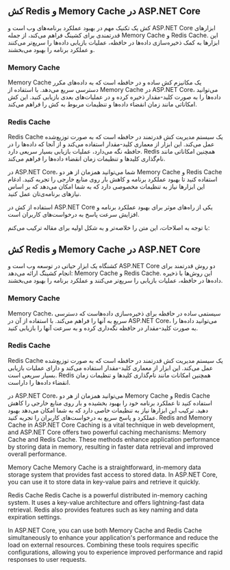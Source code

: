 

## کش Redis و Memory Cache در ASP.NET Core

کش یک تکنیک مهم در بهبود عملکرد برنامه‌های وب است و ASP.NET Core ابزارهای قدرتمندی برای کشینگ فراهم می‌کند، از جمله Memory Cache و Redis Cache. این ابزارها به کمک ذخیره‌سازی داده‌ها در حافظه، عملیات بازیابی داده‌ها را سریع‌تر می‌کنند و عملکرد برنامه را بهبود می‌بخشند.

### Memory Cache

Memory Cache یک مکانیزم کش ساده و در حافظه است که به داده‌های مکرر دسترسی سریع می‌دهد. با استفاده از Memory Cache در ASP.NET Core، می‌توانید داده‌ها را به صورت کلید-مقدار ذخیره کرده و در عملیات‌های بعدی بازیابی کنید. این کش امکاناتی مانند زمان انقضاء داده‌ها و تنظیمات مربوط به کش را فراهم می‌کند.

### Redis Cache

Redis Cache یک سیستم مدیریت کش قدرتمند در حافظه است که به صورت توزیع‌شده عمل می‌کند. این ابزار از معماری کلید-مقدار استفاده می‌کند و از آنجا که داده‌ها را در حافظه نگه می‌دارد، عملیات بازیابی بسیار سریعی دارد. Redis همچنین امکاناتی مانند نام‌گذاری کلیدها و تنظیمات زمان انقضاء داده‌ها را فراهم می‌کند.

در ASP.NET Core، شما می‌توانید همزمان از هر دو Memory Cache و Redis Cache استفاده کنید تا بهبود عملکرد برنامه و کاهش بار روی منابع خارجی را تجربه کنید. ادغام این ابزارها نیاز به تنظیمات مخصوصی دارد که به شما امکان می‌دهد که بر اساس نیازهای برنامه‌ی‌تان عمل کنید.

استفاده از کش در ASP.NET Core یکی از راه‌های موثر برای بهبود عملکرد برنامه و افزایش سرعت پاسخ به درخواست‌های کاربران است.

با توجه به اصلاحات، این متن را خلاصه‌تر و به شکل اولیه برای مقاله ترکیب می‌کنم:

## کش Redis و Memory Cache در ASP.NET Core

کشنگاه یک ابزار حیاتی در توسعه وب است و ASP.NET Core دو روش قدرتمند برای انجام کشینگ ارائه می‌دهد: Memory Cache و Redis Cache. این روش‌ها با ذخیره داده‌ها در حافظه، عملیات بازیابی را سریع‌تر می‌کنند و عملکرد برنامه را بهبود می‌بخشند.

### Memory Cache

Memory Cache، سیستمی ساده در حافظه برای ذخیره‌سازی داده‌هاست که دسترسی سریع به آنها را فراهم می‌کند. با استفاده از آن در ASP.NET Core، می‌توانید داده‌ها را به صورت کلید-مقدار در حافظه نگه‌داری کرده و به سرعت آنها را بازیابی کنید.

### Redis Cache

Redis Cache یک سیستم مدیریت کش قدرتمند در حافظه است که به صورت توزیع‌شده عمل می‌کند. این ابزار از معماری کلید-مقدار استفاده می‌کند و دارای عملیات بازیابی بسیار سریعی است. Redis همچنین امکانات مانند نام‌گذاری کلیدها و تنظیمات زمان انقضاء داده‌ها را داراست.

در ASP.NET Core، می‌توانید همزمان از هر دو Memory Cache و Redis Cache استفاده کنید تا عملکرد برنامه خود را بهبود بخشیده و بار روی منابع خارجی را کاهش دهید. ترکیب این ابزارها نیاز به تنظیمات خاصی دارد که به شما امکان می‌دهد بهبود عملکرد و پاسخ سریع به درخواست‌های کاربران را تجربه کنید.      Redis and Memory Cache in ASP.NET Core
Caching is a vital technique in web development, and ASP.NET Core offers two powerful caching mechanisms: Memory Cache and Redis Cache. These methods enhance application performance by storing data in memory, resulting in faster data retrieval and improved overall performance.

Memory Cache
Memory Cache is a straightforward, in-memory data storage system that provides fast access to stored data. In ASP.NET Core, you can use it to store data in key-value pairs and retrieve it quickly.

Redis Cache
Redis Cache is a powerful distributed in-memory caching system. It uses a key-value architecture and offers lightning-fast data retrieval. Redis also provides features such as key naming and data expiration settings.

In ASP.NET Core, you can use both Memory Cache and Redis Cache simultaneously to enhance your application's performance and reduce the load on external resources. Combining these tools requires specific configurations, allowing you to experience improved performance and rapid responses to user requests.




